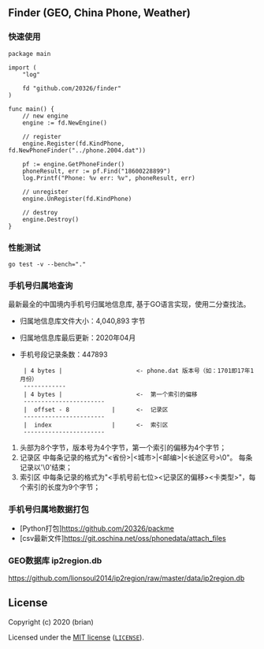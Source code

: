 Finder (GEO, China Phone, Weather)
----------------------------
### 快速使用
```
package main

import (
	"log"

	fd "github.com/20326/finder"
)

func main() {
	// new engine
	engine := fd.NewEngine()

	// register
	engine.Register(fd.KindPhone, fd.NewPhoneFinder("../phone.2004.dat"))

	pf := engine.GetPhoneFinder()
	phoneResult, err := pf.Find("18600228899")
	log.Printf("Phone: %v err: %v", phoneResult, err)

	// unregister
	engine.UnRegister(fd.KindPhone)

	// destroy
	engine.Destroy()
}

```

### 性能测试

```
go test -v --bench="."

```

### 手机号归属地查询

最新最全的中国境内手机号归属地信息库, 基于GO语言实现，使用二分查找法。

 - 归属地信息库文件大小：4,040,893 字节
 - 归属地信息库最后更新：2020年04月
 - 手机号段记录条数：447893

        | 4 bytes |                     <- phone.dat 版本号（如：1701即17年1月份）
        ------------
        | 4 bytes |                     <-  第一个索引的偏移
        -----------------------
        |  offset - 8            |      <-  记录区
        -----------------------
        |  index                 |      <-  索引区
        -----------------------

1. 头部为8个字节，版本号为4个字节，第一个索引的偏移为4个字节；
2. 记录区 中每条记录的格式为"<省份>|<城市>|<邮编>|<长途区号>\0"。 每条记录以'\0'结束；
3. 索引区 中每条记录的格式为"<手机号前七位><记录区的偏移><卡类型>"，每个索引的长度为9个字节；

### 手机号归属地数据打包

* [Python打包]https://github.com/20326/packme
* [csv最新文件]https://git.oschina.net/oss/phonedata/attach_files


### GEO数据库 ip2region.db

https://github.com/lionsoul2014/ip2region/raw/master/data/ip2region.db


## License

Copyright (c) 2020 (brian)

Licensed under the [MIT license](https://opensource.org/licenses/MIT) ([`LICENSE`](LICENSE)).